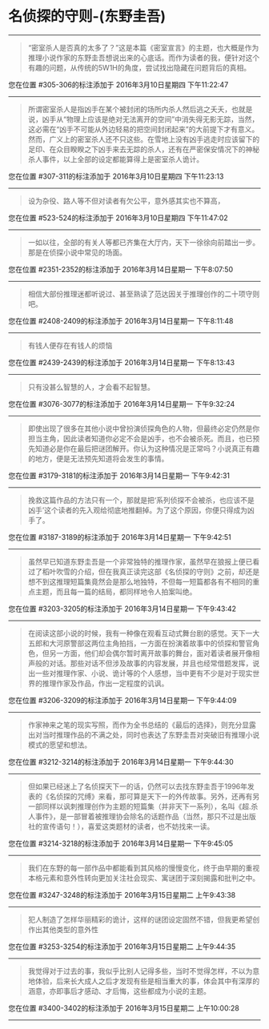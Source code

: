 # 名侦探的守则-(东野圭吾)

---

> “密室杀人是否真的太多了？”这是本篇《密室宣言》的主题，也大概是作为推理小说作家的东野圭吾想说出来的心底话。而作为读者的我，便针对这个有趣的问题，从传统的5W1H的角度，尝试找出隐藏在问题背后的真相。

您在位置 #305-306的标注添加于 2016年3月10日星期四 下午11:22:47

---

> 所谓密室杀人是指凶手在某个被封闭的场所内杀人然后逃之夭夭，也就是说，凶手从“物理上应该是绝对无法离开的空间”中消失得无影无踪，当然，这必需在“凶手不可能从外边轻易的把空间封闭起来”的大前提下才有意义。然而，广义上的密室杀人还不只这些。在雪地上没有凶手逃走时应该留下的足印、在众目睽睽之下凶手来去无踪的杀人，还有在严密保安情况下的神秘杀人事件，以上全部的设定都能算得上是密室杀人诡计。

您在位置 #307-311的标注添加于 2016年3月10日星期四 下午11:23:13

---

> 设为杂役、路人等不但对读者有欠公平，意外感其实也不算高，

您在位置 #523-524的标注添加于 2016年3月10日星期四 下午11:47:02

---

> 一如以往，全部的有关人等都已齐集在大厅内，天下一徐徐向前踏出一步。那是在侦探小说中常见的场面。

您在位置 #2351-2352的标注添加于 2016年3月14日星期一 下午8:07:50

---

> 相信大部份推理迷都听说过、甚至熟读了范达因关于推理创作的二十项守则吧。

您在位置 #2408-2409的标注添加于 2016年3月14日星期一 下午8:11:48

---

> 有钱人便存在有钱人的烦恼

您在位置 #2439-2439的标注添加于 2016年3月14日星期一 下午8:13:43

---

> 只有没甚么智慧的人，才会看不起智慧。

您在位置 #3076-3077的标注添加于 2016年3月14日星期一 下午9:32:24

---

> 即使出现了很多在其他小说中曾扮演侦探角色的人物，但最终必定仍然是你担当主角，因此读者知道你必定不会是凶手，也不会被杀死。而且，也已预先知道必是你在最后把谜团解开。你认为这种情况是正常吗？小说真正有趣的地方，便是无法预先知道将会发生的事情。

您在位置 #3179-3181的标注添加于 2016年3月14日星期一 下午9:42:31

---

> 挽救这篇作品的方法只有一个，那就是把‘系列侦探不会被杀，也应该不是凶手’这个读者的先入观给彻底地推翻掉。为了这个原因，你便只得成为凶手了。

您在位置 #3187-3189的标注添加于 2016年3月14日星期一 下午9:42:51

---

> 虽然早已知道东野圭吾是一个非常独特的推理作家，虽然早在狼报上便已看过了稻叶吹雪的介绍，但在我真正读完这部《名侦探的守则》之前，却还是想不到这推理短篇集竟然会是那么地独特，不但每一短篇都各有不相同的重点主题，而且每一篇的结局，都同样地令人拍案叫绝。

您在位置 #3203-3205的标注添加于 2016年3月14日星期一 下午9:43:42

---

> 在阅读这部小说的时候，我有一种像在观看互动式舞台剧的感觉。天下一大五郎和大河原警部这两位主角拍挡，一方面在扮演着故事中的侦探和警官角色，但另一方面，他们却会偶尔暂时离开故事的舞台，面对着读者展开像相声般的对话。那些对话不但涉及故事的内容发展，并且也经常借题发挥，说出一些对推理作家、小说、诡计等的个人感想，当中更有不少是对于现实世界的推理作家及作品，作出一定程度的讥讽。

您在位置 #3206-3209的标注添加于 2016年3月14日星期一 下午9:44:09

---

> 作家神来之笔的现实写照，而作为全书总结的《最后的选择》，则充分显露出对当时推理作品的不满之处，同时也表达了东野圭吾对突破旧有推理小说模式的愿望和想法。

您在位置 #3212-3214的标注添加于 2016年3月14日星期一 下午9:44:30

---

> 但如果已经迷上了名侦探天下一的话，仍然可以去找东野圭吾于1996年发表的《名侦探的咒缚》来看，那可算是天下一的外传故事。另外，还再有另一部同样以讽刺推理创作为主题的短篇集（并非天下一系列），名叫《超.杀人事件》，是一部冒着被推理协会除名的话题作品（当然，那只不过是出版社的宣传语句！），喜爱这类题材的读者，也不妨找来一读。

您在位置 #3214-3218的标注添加于 2016年3月14日星期一 下午9:45:05

---

> 我们在东野的每一部作品中都能看到其风格的慢慢变化，终于由早期的重视本格元素和意外性转向更加关注社会现实、寓谜团于深刻揭露和批判之中。

您在位置 #3247-3248的标注添加于 2016年3月15日星期二 上午9:43:38

---

> 犯人制造了怎样华丽精彩的诡计，这样的谜团设定固然不错，但我更希望创作出其他类型的意外性

您在位置 #3253-3254的标注添加于 2016年3月15日星期二 上午9:44:35

---

> 我觉得对于过去的事，我似乎比别人记得多些，当时不觉得怎样，不以为意地体验，后来长大成人之后才发现有些是相当重大的事，体会其中有深厚的涵意，亦即事后才感动、才后悔，这些都成为小说的主题。

您在位置 #3400-3402的标注添加于 2016年3月15日星期二 上午10:00:28

---

